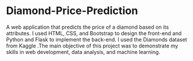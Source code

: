 # Diamond-Price-Prediction
A web application that predicts the price of a diamond based on its attributes. I used HTML, CSS, and Bootstrap to design the front-end and Python and Flask to implement the back-end. I used the Diamonds dataset from Kaggle .The main objective of this project was to demonstrate my skills in web development, data analysis, and machine learning.
